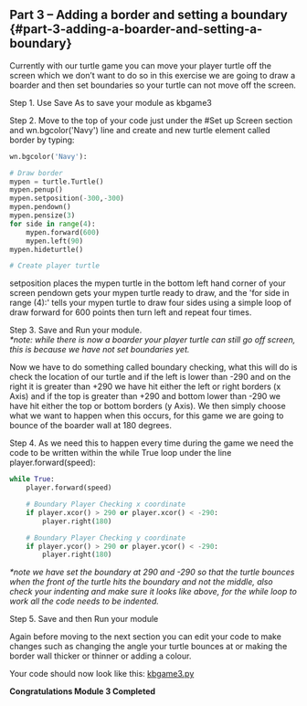 ## Part 3 – Adding a border and setting a boundary {#part-3-adding-a-boarder-and-setting-a-boundary}

Currently with our turtle game you can move your player turtle off the screen which we don’t want to do so in this exercise we are going to draw a boarder and then set boundaries so your turtle can not move off the screen.

Step 1. Use Save As to save your module as kbgame3

Step 2. Move to the top of your code just under the \#Set up Screen section and wn.bgcolor\('Navy'\) line and create and new turtle element called border by typing:

```python
wn.bgcolor('Navy'):

# Draw border
mypen = turtle.Turtle()
mypen.penup()
mypen.setposition(-300,-300)
mypen.pendown()
mypen.pensize(3)
for side in range(4):
    mypen.forward(600)
    mypen.left(90)
mypen.hideturtle()

# Create player turtle
```

setposition places the mypen turtle in the bottom left hand corner of your screen pendown gets your mypen turtle ready to draw, and the 'for side in range \(4\):' tells your mypen turtle to draw four sides using a simple loop of draw forward for 600 points then turn left and repeat four times.

Step 3. Save and Run your module.  
_\*note: while there is now a boarder your player turtle can still go off screen, this is because we have not set boundaries yet._

Now we have to do something called boundary checking, what this will do is check the location of our turtle and if the left is lower than -290 and on the right it is greater than +290 we have hit either the left or right borders \(x Axis\) and if the top is greater than +290 and bottom lower than -290 we have hit either the top or bottom borders \(y Axis\). We then simply choose what we want to happen when this occurs, for this game we are going to bounce of the boarder wall at 180 degrees.

Step 4. As we need this to happen every time during the game we need the code to be written within the while True loop under the line player.forward\(speed\):

```python
while True:
    player.forward(speed)

    # Boundary Player Checking x coordinate
    if player.xcor() > 290 or player.xcor() < -290:
        player.right(180)

    # Boundary Player Checking y coordinate
    if player.ycor() > 290 or player.ycor() < -290:
        player.right(180)
```

_\*note we have set the boundary at 290 and -290 so that the turtle bounces when the front of the turtle hits the boundary and not the middle, also check your indenting and make sure it looks like above, for the while loop to work all the code needs to be indented._

Step 5. Save and then Run your module

Again before moving to the next section you can edit your code to make changes such as changing the angle your turtle bounces at or making the border wall thicker or thinner or adding a colour.

Your code should now look like this: [kbgame3.py](/src/kbgame3.py)

**Congratulations Module 3 Completed**


